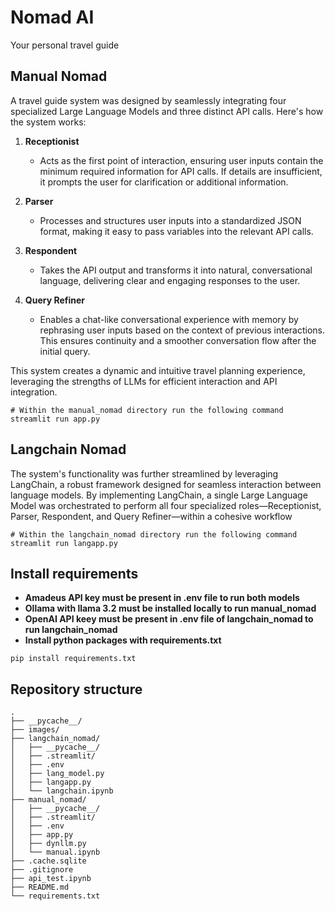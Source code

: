 # Nomad AI
Your personal travel guide

## Manual Nomad
A travel guide system was designed by seamlessly integrating four specialized Large Language Models and three distinct API calls. Here's how the system works:

1. **Receptionist**  
   - Acts as the first point of interaction, ensuring user inputs contain the minimum required information for API calls. If details are insufficient, it prompts the user for clarification or additional information.

2. **Parser**  
   - Processes and structures user inputs into a standardized JSON format, making it easy to pass variables into the relevant API calls.

3. **Respondent**  
   - Takes the API output and transforms it into natural, conversational language, delivering clear and engaging responses to the user.

4. **Query Refiner**  
   - Enables a chat-like conversational experience with memory by rephrasing user inputs based on the context of previous interactions. This ensures continuity and a smoother conversation flow after the initial query.

This system creates a dynamic and intuitive travel planning experience, leveraging the strengths of LLMs for efficient interaction and API integration.

 ```
# Within the manual_nomad directory run the following command
streamlit run app.py
 ```

## Langchain Nomad
The system's functionality was further streamlined by leveraging LangChain, a robust framework designed for seamless interaction between language models. By implementing LangChain, a single Large Language Model was orchestrated to perform all four specialized roles—Receptionist, Parser, Respondent, and Query Refiner—within a cohesive workflow

 ```
# Within the langchain_nomad directory run the following command
streamlit run langapp.py
 ```

## Install requirements

 - **Amadeus API key must be present in .env file to run both models**
 - **Ollama with llama 3.2 must be installed locally to run manual_nomad**
 - **OpenAI API keey must be present in .env file of langchain_nomad to run langchain_nomad**
 - **Install python packages with requirements.txt**
```
pip install requirements.txt
```

## Repository structure

```
.
├── __pycache__/
├── images/
├── langchain_nomad/
│   ├── __pycache__/
│   ├── .streamlit/
│   ├── .env
│   ├── lang_model.py
│   ├── langapp.py
│   └── langchain.ipynb
├── manual_nomad/
│   ├── __pycache__/
│   ├── .streamlit/
│   ├── .env
│   ├── app.py
│   ├── dynllm.py
│   └── manual.ipynb
├── .cache.sqlite
├── .gitignore
├── api_test.ipynb
├── README.md
└── requirements.txt

```